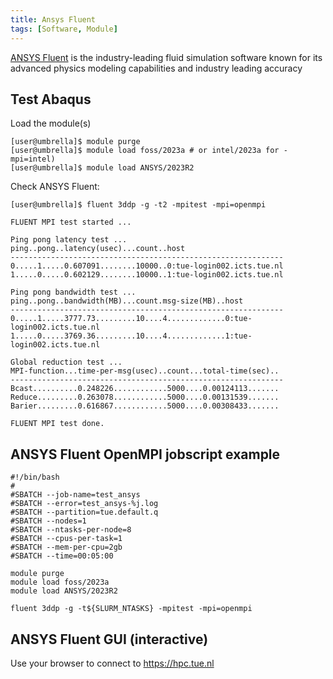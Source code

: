 ```yaml
---
title: Ansys Fluent
tags: [Software, Module]
---
```


[ANSYS Fluent](https://www.ansys.com/products/fluids/ansys-fluent) is the industry-leading fluid simulation software known for its advanced physics modeling capabilities and industry leading accuracy

## Test Abaqus

Load the module(s)

```shell 
[user@umbrella]$ module purge
[user@umbrella]$ module load foss/2023a # or intel/2023a for -mpi=intel)
[user@umbrella]$ module load ANSYS/2023R2
```

Check ANSYS Fluent:

```shell 
[user@umbrella]$ fluent 3ddp -g -t2 -mpitest -mpi=openmpi

FLUENT MPI test started ... 

Ping pong latency test ...
ping..pong..latency(usec)...count..host
-------------------------------------------------------------
0.....1.....0.607091........10000..0:tue-login002.icts.tue.nl
1.....0.....0.602129........10000..1:tue-login002.icts.tue.nl

Ping pong bandwidth test ...
ping..pong..bandwidth(MB)...count.msg-size(MB)..host
-------------------------------------------------------------
0.....1.....3777.73.........10....4.............0:tue-login002.icts.tue.nl
1.....0.....3769.36.........10....4.............1:tue-login002.icts.tue.nl

Global reduction test ...
MPI-function...time-per-msg(usec)..count...total-time(sec)..
-------------------------------------------------------------
Bcast..........0.248226............5000....0.00124113.......
Reduce.........0.263078............5000....0.00131539.......
Barier.........0.616867............5000....0.00308433.......

FLUENT MPI test done.

```

## ANSYS Fluent OpenMPI jobscript example
```shell
#!/bin/bash
#
#SBATCH --job-name=test_ansys
#SBATCH --error=test_ansys-%j.log
#SBATCH --partition=tue.default.q
#SBATCH --nodes=1
#SBATCH --ntasks-per-node=8
#SBATCH --cpus-per-task=1
#SBATCH --mem-per-cpu=2gb
#SBATCH --time=00:05:00

module purge
module load foss/2023a
module load ANSYS/2023R2

fluent 3ddp -g -t${SLURM_NTASKS} -mpitest -mpi=openmpi
```

## ANSYS Fluent GUI (interactive)

Use your browser to connect to https://hpc.tue.nl
